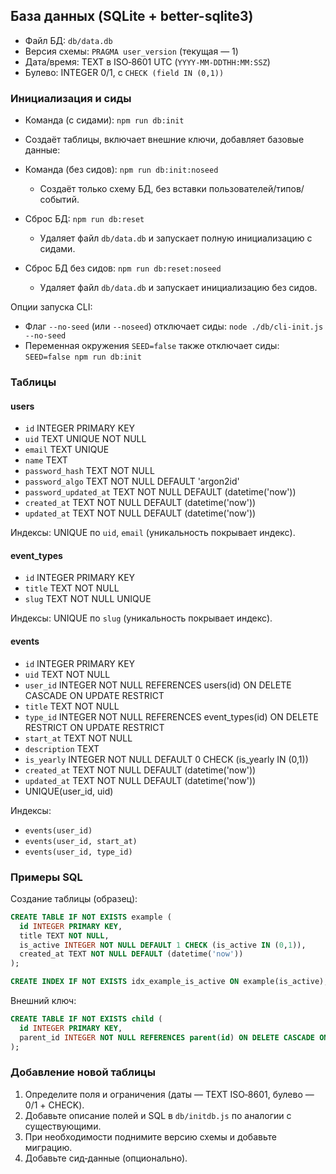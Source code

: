 ## База данных (SQLite + better-sqlite3)

- Файл БД: `db/data.db`
- Версия схемы: `PRAGMA user_version` (текущая — 1)
- Дата/время: TEXT в ISO‑8601 UTC (`YYYY-MM-DDTHH:MM:SSZ`)
- Булево: INTEGER 0/1, с `CHECK (field IN (0,1))`

### Инициализация и сиды
- Команда (с сидами): `npm run db:init`
- Создаёт таблицы, включает внешние ключи, добавляет базовые данные:

- Команда (без сидов): `npm run db:init:noseed`
  - Создаёт только схему БД, без вставки пользователей/типов/событий.

- Сброс БД: `npm run db:reset`
  - Удаляет файл `db/data.db` и запускает полную инициализацию с сидами.

- Сброс БД без сидов: `npm run db:reset:noseed`
  - Удаляет файл `db/data.db` и запускает инициализацию без сидов.

Опции запуска CLI:
- Флаг `--no-seed` (или `--noseed`) отключает сиды: `node ./db/cli-init.js --no-seed`
- Переменная окружения `SEED=false` также отключает сиды: `SEED=false npm run db:init`

### Таблицы

#### users
- `id` INTEGER PRIMARY KEY
- `uid` TEXT UNIQUE NOT NULL
- `email` TEXT UNIQUE
- `name` TEXT
- `password_hash` TEXT NOT NULL
- `password_algo` TEXT NOT NULL DEFAULT 'argon2id'
- `password_updated_at` TEXT NOT NULL DEFAULT (datetime('now'))
- `created_at` TEXT NOT NULL DEFAULT (datetime('now'))
- `updated_at` TEXT NOT NULL DEFAULT (datetime('now'))

Индексы: UNIQUE по `uid`, `email` (уникальность покрывает индекс).

#### event_types
- `id` INTEGER PRIMARY KEY
- `title` TEXT NOT NULL
- `slug` TEXT NOT NULL UNIQUE

Индексы: UNIQUE по `slug` (уникальность покрывает индекс).

#### events
- `id` INTEGER PRIMARY KEY
- `uid` TEXT NOT NULL
- `user_id` INTEGER NOT NULL REFERENCES users(id) ON DELETE CASCADE ON UPDATE RESTRICT
- `title` TEXT NOT NULL
- `type_id` INTEGER NOT NULL REFERENCES event_types(id) ON DELETE RESTRICT ON UPDATE RESTRICT
- `start_at` TEXT NOT NULL
- `description` TEXT
- `is_yearly` INTEGER NOT NULL DEFAULT 0 CHECK (is_yearly IN (0,1))
- `created_at` TEXT NOT NULL DEFAULT (datetime('now'))
- `updated_at` TEXT NOT NULL DEFAULT (datetime('now'))
- UNIQUE(user_id, uid)

Индексы:
- `events(user_id)`
- `events(user_id, start_at)`
- `events(user_id, type_id)`

### Примеры SQL

Создание таблицы (образец):
```sql
CREATE TABLE IF NOT EXISTS example (
  id INTEGER PRIMARY KEY,
  title TEXT NOT NULL,
  is_active INTEGER NOT NULL DEFAULT 1 CHECK (is_active IN (0,1)),
  created_at TEXT NOT NULL DEFAULT (datetime('now'))
);

CREATE INDEX IF NOT EXISTS idx_example_is_active ON example(is_active);
```

Внешний ключ:
```sql
CREATE TABLE IF NOT EXISTS child (
  id INTEGER PRIMARY KEY,
  parent_id INTEGER NOT NULL REFERENCES parent(id) ON DELETE CASCADE ON UPDATE RESTRICT
);
```

### Добавление новой таблицы
1. Определите поля и ограничения (даты — TEXT ISO‑8601, булево — 0/1 + CHECK).
2. Добавьте описание полей и SQL в `db/initdb.js` по аналогии с существующими.
3. При необходимости поднимите версию схемы и добавьте миграцию.
4. Добавьте сид‑данные (опционально).


